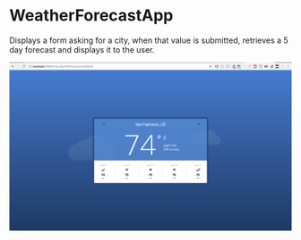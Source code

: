# WeatherForecastApp
Displays a form asking for a city, when that value is submitted, retrieves a 5 day forecast and displays it to the user.

![Screenshot](https://github.com/sapansanu/WeatherForecastApp/blob/master/public/img/Screen%20Shot%202018-06-03%20at%2010.07.29%20AM.png)
